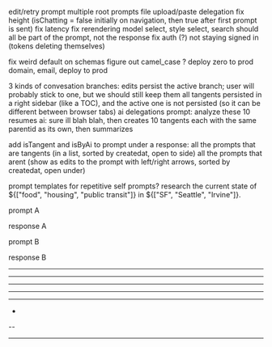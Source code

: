 edit/retry prompt
multiple root prompts
file upload/paste
delegation
fix height (isChatting = false initially on navigation, then true after first prompt is sent)
fix latency
fix rerendering
model select, style select, search
	should all be part of the prompt, not the response
fix auth (?)
	not staying signed in (tokens deleting themselves)

fix weird default on schemas
figure out camel_case ?
deploy zero to prod
domain, email, deploy to prod

3 kinds of convesation branches:
	edits
		persist the active branch; user will probably stick to one, but we should still keep them all
	tangents
		persisted in a right sidebar (like a TOC), and the active one is not persisted (so it can be different between browser tabs)
	ai delegations
		prompt: analyze these 10 resumes
			ai: sure ill blah blah, then creates 10 tangents each with the same parentid as its own, then summarizes

add isTangent and isByAi to prompt
under a response:
	all the prompts that are tangents (in a list, sorted by createdat, open to side)
	all the prompts that arent (show as edits to the prompt with left/right arrows, sorted by createdat, open under)

prompt templates for repetitive self prompts?
	research the current state of \${\["food", "housing", "public transit"]} in \${\["SF", "Seattle", "Irvine"]}.


prompt A

response A

prompt B

response B




----- ---
----
------ -
- --
--- --
-
--
-- --